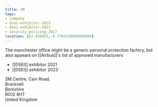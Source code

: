 ```yaml
---
title: 3M
tags:
- company
- dsei-exhibitor-2023
- dsei-exhibitor-2021
- security-policing-2017
location: [51.416455,-0.7783310999999999]
---
```


The manchester office might be a generic personal protection factory, but also appears on [[Airbus]]'s list of approved manufacturers

- [[DSEI]] exhibitor 2021
- [[DSEI]] exhibitor 2023


3M Centre, Cain Road,  
Bracknell  
Berkshire  
RG12 8HT  
United Kingdom